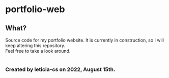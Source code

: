 # portfolio-web

## What? <br>
Source code for my portfolio website. It is currently in construction, so I will keep altering this repository.<br>
Feel free to take a look around.
<br> <br>
### Created by leticia-cs on 2022, August 15th.
